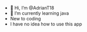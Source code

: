 - 👋 Hi, I’m @AdrianT18
- 🌱 I’m currently learning java
- New to coding
- I have no idea how to use this app
